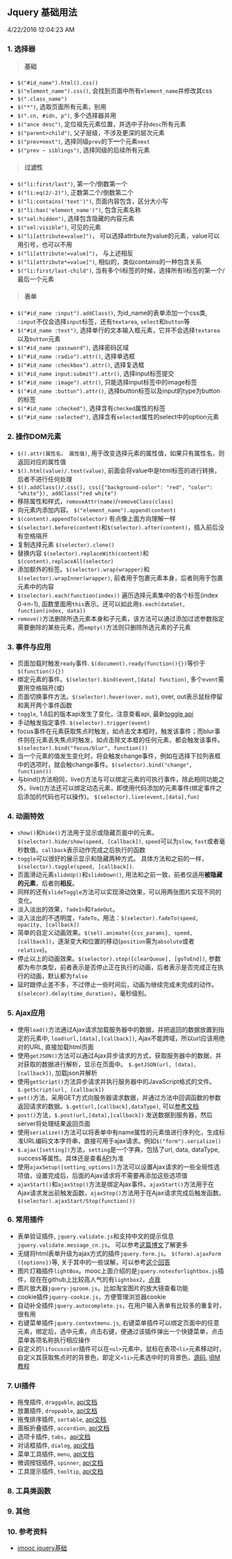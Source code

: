 ## Jquery 基础用法

4/22/2016 12:04:23 AM

### 1. 选择器

> #### 基础

  + `$("#id_name").html().css()`
  + `$("element_name").css()`, 会找到页面中所有`element_name`并修改其css
  + `$(".class_name")`
  + `$("*")`, 选取页面所有元素，别用
  + `$(".cn, #idn, p")`, 多个选择器并用
  + `$("ance desc")`, 定位祖先元素位置，并选中子孙`desc`所有元素
  + `$("parent>child")`, 父子层级，不涉及更深的层次元素
  + `$("prev+next")`, 选择同级`prev`的下**一**个元素`next`
  + `$("prev ~ siblings")`, 选择同级的后续所有元素

> #### 过滤性

  + `$("li:first/last")`, 第一个/倒数第一个
  + `$("li:eq(2/-2)")`, 正数第二个/倒数第二个
  + `$("li:contains('text')")`, 页面内容包含，区分大小写
  + `$("li:has('element_name')")`, 包含元素名称
  + `$("sel:hidden")`, 选择包含隐藏的内容元素
  + `$("sel:visible")`, 可见的元素
  + `$("li[attribute=value]")`， 可以选择attrbute为value的元素，value可以用引号，也可以不用
  + `$("li[attribute!=value]")`， 与上述相反
  + `$("li[attribute*=value]")`, 相似的，类似contains的一种包含关系
  + `$("li:first/last-child")`, 当有多个li标签的时候，选择所有li标签的第一个/最后一个元素

> #### 表单

  + `$("#id_name :input").addClass()`, 为id_name的表单添加一个css类, `:input`不仅会选择`input`标签，还有`textarea`, `select`和`button`等
  + `$("#id_name :text")`, 选择单行的文本输入框元素，它并不会选择`textarea`以及`button`元素
  + `$("#id_name :password")`, 选择密码区域
  + `$("#id_name :radio").attr()`, 选择单选框
  + `$("#id_name :checkbox").attr()`, 选择复选框
  + `$("#id_name input:submit").attr()`, 选择input标签提交
  + `$("#id_name :image").attr()`, 只能选择input标签中的image标签
  + `$("#id_name :button").attr()`, 选择button标签以及input的type为button的标签
  + `$("#id_name :checked")`, 选择含有`checked`属性的标签
  + `$("#id_name :selected")`, 选择含有`selected`属性的select中的option元素

### 2. 操作DOM元素

  + `$().attr(属性名， 属性值)`, 用于改变选择元素的属性值，如果只有属性名，则返回对应的属性值
  + `$().html(value)/.text(value)`, 前面会将value中是html标签的进行转换，后者不进行任何处理
  + `$().addClass()/.css(), css({"background-color": "red", "color": "white"}), addClass("red white")`
  + 移除属性和样式，`removeAttr(name)`/`removeClass(class)`
  + 向元素内添加内容。 `$("element_name").append(content)`
  + `$(content).appendTo(selector)` 有点像上面方向理解一样
  + `$(selector).before(content)`和`$(selector).after(content)`，插入前后没有空格隔开
  + 复制选择元素 `$(selector).clone()`
  + 替换内容 `$(selector).replaceWith(content)`和`$(content).replaceAll(selector)`
  + 添加额外的标签。`$(selector).wrap(wrapper)`和`$(selector).wrapInner(wrapper)`, 前者用于包裹元素本身，后者则用于包裹元素中的内容
  + `$(selector).each(function(index))` 遍历选择元素集中的各个标签(index 0->n-1), 函数里面用`this`表示。还可以如此用`$.each(dataSet, function(index, data))`
  + `remove()`方法删除所选元素本身和子元素，该方法可以通过添加过滤参数指定需要删除的某些元素，而`empty()`方法则只删除所选元素的子元素

### 3. 事件与应用

  + 页面加载时触发`ready`事件. `$(document).ready(function(){})`等价于`$(function(){})`
  + 绑定元素的事件。`$(selector).bind(event,[data] function)`, 多个`event`需要用空格隔开(或)
  + 页面切换事件方法。`$(selector).hover(over，out)`, over, out表示鼠标停留和离开两个事件函数
  + `toggle`, 1.8后的版本api发生了变化，注意查看api, 最新[toggle api][jquery-toggle]
  + 手动触发指定事件. `$(selector).trigger(event)`
  + focus事件在元素获取焦点时触发，如点击文本框时，触发该事件；而blur事件则在元素丢失焦点时触发，如点击除文本框的任何元素，都会触发该事件。`$(selector).bind("focus/blur", function())`
  + 当一个元素的值发生变化时，将会触发change事件，例如在选择下拉列表框中的选项时，就会触change事件。`$(selector).bind("change", function())`
  + 与bind()方法相同，live()方法与可以绑定元素的可执行事件，除此相同功能之外，live()方法还可以绑定动态元素，即使用代码添加的元素事件(绑定事件之后添加的代码也可以操作)。 `$(selector).live(event,[data],fun)`

### 4. 动画特效

  + `show()`和`hide()`方法用于显示或隐藏页面中的元素。`$(selector).hide/show(speed, [callback])`, `speed`可以为`slow`, `fast`或者毫秒数值。`callback`表示动作完成之后执行的函数
  + `toggle`可以很好的展示显示和隐藏两种方式。 具体方法和之前的一样，`$(selector).toggle(speed, [callback])`.
  + 页面滑动元素`slideUp()`和`slideDown()`, 用法和之前一致，前者仅适用**被隐藏的元素**，后者则**相反**。
  + 同样的还有`slideToggle`方法可以实现滑动效果，可以用两张图片实现不同的变化。
  + 淡入淡出的效果，`fadeIn`和`fadeOut`。
  + 淡入淡出的不透明度，`fadeTo`，用法：`$(selector).fadeTo(speed, opacity, [callback])`
  + 简单的自定义动画效果。`$(sel).animate({css_params}, speed, [callback])`，逐渐变大和位置的移动(`position`需为`absolute`或者`relative`)。
  + 停止以上的动画效果。`$(selector).stop([clearQueue], [goToEnd])`, 参数都为布尔类型，前者表示是否停止正在执行的动画，后者表示是否完成正在执行的动画，默认都为`false`
  + 延时跟停止差不多，不过停止一些时间后，动画为继续完成未完成的动作。`$(selecor).delay(time_duration)`，毫秒级别。


### 5. Ajax应用

  + 使用`load()`方法通过Ajax请求加载服务器中的数据，并把返回的数据放置到指定的元素中, `load(url,[data],[callback])`, Ajax不能跨域，所以url应该用绝对的URL, 直接加载html页面
  + 使用`getJSON()`方法可以通过Ajax异步请求的方式，获取服务器中的数据，并对获取的数据进行解析，显示在页面中。 `$.getJSON(url, [data], [callback])`, 加载json并解析
  + 使用`getScript()`方法异步请求并执行服务器中的JavaScript格式的文件。`$.getScript(url, [callback])`
  + `get()`方法，采用GET方式向服务器请求数据，并通过方法中回调函数的参数返回请求的数据。`$.get(url,[callback],dataType)`, 可以[参考文档](https://api.jquery.com/jquery.get/)
  + `post()`方法，`$.post(url,[data],[callback])` 发送数据到服务器，然后server将处理结果返回页面
  + 使用`serialize()`方法可以将表单中有name属性的元素值进行序列化，生成标准URL编码文本字符串，直接可用于ajax请求。例如`$("form").serialize()`
  + `$.ajax([setting])`方法，`setting`是一个字典，包括了url, data, dataType, success等属性。具体还是查看[API](http://api.jquery.com/jquery.ajax/)为准
  + 使用`ajaxSetup([setting_options])`方法可以设置Ajax请求的一些全局性选项值，设置完成后，后面的Ajax请求将不需要再添加这些选项值
  + `ajaxStart()`和`ajaxStop()`方法是绑定Ajax事件。`ajaxStart()`方法用于在Ajax请求发出前触发函数，`ajaxStop()`方法用于在Ajax请求完成后触发函数。`$(selector).ajaxStart/Stop(function())`

### 6. 常用插件

  + 表单验证插件, `jquery.validate.js`和支持中文的提示信息`jquery.validate.message_cn.js`。 可以参考[这篇博文](http://www.cnblogs.com/hejunrex/archive/2011/11/17/2252193.html)了解更多
  + 无缝将html表单升级为ajax方式的插件`jquery.form.js`。 `$(form).ajaxForm ({options})`等, 关于其中的一些误解，可以参考[这个回答](http://stackoverflow.com/questions/1960240/jquery-ajax-submit-form)
  + 图片灯箱插件`lightBox`。mooc上面介绍的是`jquery.notesforlightbox.js`插件，现在在github上比较高人气的有`lightbox2`，[点我](https://github.com/lokesh/lightbox2)
  + 图片放大器`jquery-jqzoom.js`，比如淘宝图片的放大镜查看功能
  + cookie插件`jquery-cookie.js`，方便管理浏览器cookie
  + 自动补全插件`jquery.autocomplete.js`，在用户输入表单有比较多的重复时，很有用
  + 右键菜单插件`jquery.contextmenu.js`, 右键菜单插件可以绑定页面中的任意元素，绑定后，选中元素，点击右键，便通过该插件弹出一个快捷菜单，点击菜单各项名称执行相应操作
  + 自定义的`lifocuscolor`插件可以在`<ul>`元素中，鼠标在表项`<li>`元素移动时，自定义其获取焦点时的背景色，即定义`<li>`元素选中时的背景色，[源码](http://www.imooc.com/data/jquery.lifocuscolor.js), [IBM教程](http://www.ibm.com/developerworks/cn/web/wa-jqplugin/)


### 7. UI插件

  + 拖曳插件, `draggable`, [api文档](https://jqueryui.com/draggable/)
  + 放置插件, `droppable`, [api文档](https://jqueryui.com/droppable/)
  + 拖曳排序插件, `sortable`, [api文档](https://jqueryui.com/sortable/)
  + 面板折叠插件, `accordion`, [api文档](https://jqueryui.com/accordion/)
  + 选项卡插件, `tabs`，[api文档](https://jqueryui.com/tabs/)
  + 对话框插件, `dialog`, [api文档](https://jqueryui.com/dialog/)
  + 菜单工具插件, `menu`, [api文档](https://jqueryui.com/menu/)
  + 微调按钮插件, `spinner`, [api文档](https://jqueryui.com/spinner/)
  + 工具提示插件, `tooltip`, [api文档](https://jqueryui.com/tooltip/)

### 8. 工具类函数

### 9. 其他

### 10. 参考资料

  + [imooc jquery基础][1]


[1]: http://www.imooc.com/learn/11
[jquery-toggle]: http://api.jquery.com/toggle/
